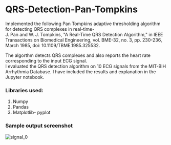 # QRS-Detection-Pan-Tompkins
Implemented the following Pan Tompkins adaptive thresholding algorithm for detecting QRS complexes in real-time-\
J. Pan and W. J. Tompkins, "A Real-Time QRS Detection Algorithm," in IEEE Transactions on Biomedical Engineering, vol. BME-32, no. 3, pp. 230-236, March 1985, doi: 10.1109/TBME.1985.325532.

The algorthm detects QRS complexes and also reports the heart rate corresponding to the input ECG signal.\
I evaluated the QRS detection algorithm on 10 ECG signals from the MIT-BIH Arrhythmia Database. I have included the results and explanation in the Jupyter notebook.

### Libraries used:
1. Numpy
2. Pandas
3. Matplotlib- pyplot

### Sample output screenshot
![signal_0](https://user-images.githubusercontent.com/86227873/137680690-5593b93b-c0e7-4f25-9533-71a83114e61c.jpg)

